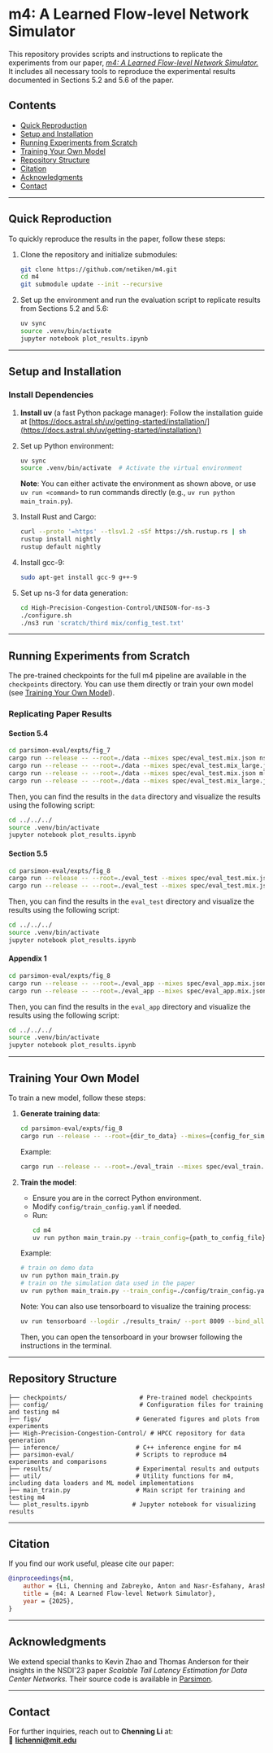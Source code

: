 # **m4: A Learned Flow-level Network Simulator**

This repository provides scripts and instructions to replicate the experiments from our paper, [*m4: A Learned Flow-level Network Simulator.*](https://arxiv.org/pdf/2503.01770) It includes all necessary tools to reproduce the experimental results documented in Sections 5.2 and 5.6 of the paper.

## **Contents**

- [Quick Reproduction](#quick-reproduction)
- [Setup and Installation](#setup-and-installation)
- [Running Experiments from Scratch](#running-experiments-from-scratch)
- [Training Your Own Model](#training-your-own-model)
- [Repository Structure](#repository-structure)
- [Citation](#citation)
- [Acknowledgments](#acknowledgments)
- [Contact](#contact)

---

## **Quick Reproduction**
To quickly reproduce the results in the paper, follow these steps:

1. Clone the repository and initialize submodules:
   ```bash
   git clone https://github.com/netiken/m4.git
   cd m4
   git submodule update --init --recursive
   ```

2. Set up the environment and run the evaluation script to replicate results from Sections 5.2 and 5.6:
   ```bash
   uv sync
   source .venv/bin/activate
   jupyter notebook plot_results.ipynb
   ```

---

## **Setup and Installation**

### **Install Dependencies**
1. **Install uv** (a fast Python package manager): Follow the installation guide at [https://docs.astral.sh/uv/getting-started/installation/](https://docs.astral.sh/uv/getting-started/installation/)

2. Set up Python environment:
   ```bash
   uv sync
   source .venv/bin/activate  # Activate the virtual environment
   ```
   
   **Note**: You can either activate the environment as shown above, or use `uv run <command>` to run commands directly (e.g., `uv run python main_train.py`).

3. Install Rust and Cargo:
   ```bash
   curl --proto '=https' --tlsv1.2 -sSf https://sh.rustup.rs | sh
   rustup install nightly
   rustup default nightly
   ```

4. Install gcc-9:
   ```bash
   sudo apt-get install gcc-9 g++-9
   ```

5. Set up ns-3 for data generation:
   ```bash
   cd High-Precision-Congestion-Control/UNISON-for-ns-3
   ./configure.sh
   ./ns3 run 'scratch/third mix/config_test.txt'
   ```

---

## **Running Experiments from Scratch**

The pre-trained checkpoints for the full m4 pipeline are available in the `checkpoints` directory. You can use them directly or train your own model (see [Training Your Own Model](#training-your-own-model)).

### **Replicating Paper Results**
#### **Section 5.4**
```bash
cd parsimon-eval/expts/fig_7
cargo run --release -- --root=./data --mixes spec/eval_test.mix.json ns3
cargo run --release -- --root=./data --mixes spec/eval_test.mix_large.json ns3
cargo run --release -- --root=./data --mixes spec/eval_test.mix.json mlsys
cargo run --release -- --root=./data --mixes spec/eval_test.mix_large.json mlsys
```
Then, you can find the results in the `data` directory and visualize the results using the following script:
```bash
cd ../../../
source .venv/bin/activate
jupyter notebook plot_results.ipynb
```

#### **Section 5.5**
```bash
cd parsimon-eval/expts/fig_8
cargo run --release -- --root=./eval_test --mixes spec/eval_test.mix.json --nr-flows 20000 ns3
cargo run --release -- --root=./eval_test --mixes spec/eval_test.mix.json --nr-flows 20000 mlsys
```
Then, you can find the results in the `eval_test` directory and visualize the results using the following script:
```bash
cd ../../../
source .venv/bin/activate
jupyter notebook plot_results.ipynb
```

#### **Appendix 1**
```bash
cd parsimon-eval/expts/fig_8
cargo run --release -- --root=./eval_app --mixes spec/eval_app.mix.json --nr-flows 20000 ns3
cargo run --release -- --root=./eval_app --mixes spec/eval_app.mix.json --nr-flows 20000 mlsys
```
Then, you can find the results in the `eval_app` directory and visualize the results using the following script:
```bash
cd ../../../
source .venv/bin/activate
jupyter notebook plot_results.ipynb
```

---

## **Training Your Own Model**

To train a new model, follow these steps:

1. **Generate training data**:
   ```bash
   cd parsimon-eval/expts/fig_8
   cargo run --release -- --root={dir_to_data} --mixes={config_for_sim_scenarios} ns3
   ```
   Example:
   ```bash
   cargo run --release -- --root=./eval_train --mixes spec/eval_train.mix.json --nr-flows 2000 ns3
   ```

2. **Train the model**:
   - Ensure you are in the correct Python environment.
   - Modify `config/train_config.yaml` if needed.
   - Run:
     ```bash
     cd m4
     uv run python main_train.py --train_config={path_to_config_file} --mode=train --dir_input={dir_to_save_data} --dir_output={dir_to_save_ckpts} --note={note}
     ```
   Example:
   ```bash
   # train on demo data
   uv run python main_train.py
   # train on the simulation data used in the paper
   uv run python main_train.py --train_config=./config/train_config.yaml --mode=train --dir_input=./parsimon-eval/expts/fig_8/eval_train --dir_output=./results_train --note m4
   ```

   Note: You can also use tensorboard to visualize the training process:
   ```bash
   uv run tensorboard --logdir ./results_train/ --port 8009 --bind_all
   ```
   Then, you can open the tensorboard in your browser following the instructions in the terminal.

---

## **Repository Structure**
```
├── checkpoints/                    # Pre-trained model checkpoints
├── config/                         # Configuration files for training and testing m4
├── figs/                          # Generated figures and plots from experiments
├── High-Precision-Congestion-Control/ # HPCC repository for data generation
├── inference/                     # C++ inference engine for m4
├── parsimon-eval/                 # Scripts to reproduce m4 experiments and comparisons
├── results/                       # Experimental results and outputs
├── util/                          # Utility functions for m4, including data loaders and ML model implementations
├── main_train.py                  # Main script for training and testing m4
└── plot_results.ipynb            # Jupyter notebook for visualizing results
```

---

## **Citation**
If you find our work useful, please cite our paper:
```bibtex
@inproceedings{m4,
    author = {Li, Chenning and Zabreyko, Anton and Nasr-Esfahany, Arash and Zhao, Kevin and Goyal, Prateesh and Alizadeh, Mohammad and Anderson, Thomas},
    title = {m4: A Learned Flow-level Network Simulator},
    year = {2025},
}
```

---

## **Acknowledgments**
We extend special thanks to Kevin Zhao and Thomas Anderson for their insights in the NSDI'23 paper *Scalable Tail Latency Estimation for Data Center Networks.* Their source code is available in [Parsimon](https://github.com/netiken/parsimon).

---

## **Contact**
For further inquiries, reach out to **Chenning Li** at:  
📧 **lichenni@mit.edu**
